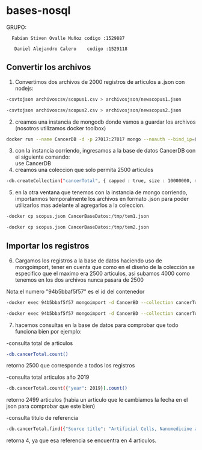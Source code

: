 # bases-nosql
GRUPO: 

      Fabian Stiven Ovalle Muñoz codigo :1529887

       Daniel Alejandro Calero    codigo :1529118
## Convertir los archivos 
1) Convertimos dos archivos de 2000 registros de articulos a .json con nodejs:      
```bash
-csvtojson archivoscsv/scopus1.csv > archivosjson/newscopus1.json

-csvtojson archivoscsv/scopus2.csv > archivosjson/newscopus2.json
```

2) creamos una instancia de mongodb donde vamos a guardar los archivos (nosotros utilizamos docker toolbox)
```bash
docker run --name CancerDB -d -p 27017:27017 mongo --noauth --bind_ip=0.0.0.0
```
3) con la instancia corriendo, ingresamos a la base de datos CancerDB con el siguiente comando:    
use CancerDB
4) creamos una coleccion que solo permita 2500 articulos
```bash
-db.createCollection("cancerTotal", { capped : true, size : 10000000, max : 2500 } )
```

5) en la otra ventana que tenemos con la instancia de mongo corriendo, importanmos temporalmente los archivos en formato
.json para poder utilizarlos mas adelante al agregarlos a la coleccion.
```bash
-docker cp scopus.json CancerBaseDatos:/tmp/tem1.json

-docker cp scopus.json CancerBaseDatos:/tmp/tem2.json
```

## Importar los registros
6) Cargamos los registros a la base de datos haciendo uso de mongoimport, tener en cuenta que como en el diseño de la colección
se especifico que el maximo era 2500 articulos, asi subamos 4000 como tenemos en los dos archivos nunca pasara de 2500

Nota:el numero "94b5bbaf5f57" es el id del contenedor
```bash
-docker exec 94b5bbaf5f57 mongoimport -d CancerBD --collection cancerTotal --file/tmp/tem1.json --jsonarray

-docker exec 94b5bbaf5f57 mongoimport -d CancerBD --collection cancerTotal --file/tmp/tem2.json --jsonarray
```
7) hacemos consultas en la base de datos para comprobar que todo funciona bien por ejemplo:

-consulta total de articulos
```bash
-db.cancerTotal.count()
```
retorno 2500 que corresponde a todos los registros 

-consulta total articulos año 2019
```bash
-db.cancerTotal.count({"year": 2019}).count()
```
retorno 2499 articulos (habia un articulo que le cambiamos la fecha en el json para comprobar que este bien)

-consulta titulo de referencia 
```bash
-db.cancerTotal.find({"Source title": "Artificial Cells, Nanomedicine and Biotechnology"}).count()
```
retorna 4, ya que esa referencia se encuentra en 4 articulos.
